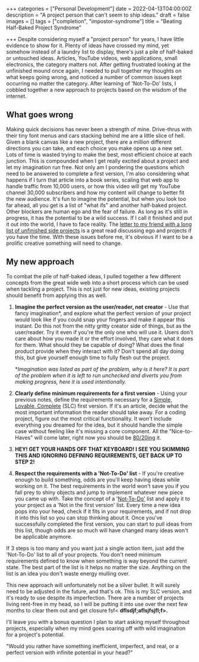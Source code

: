 +++
categories = ["Personal Development"]
date = 2022-04-13T04:00:00Z
description = "A project person that can't seem to ship ideas."
draft = false
images = []
tags = ["completion", "impostor-syndrome"]
title = "Beating Half-Baked Project Syndrome"

+++
Despite considering myself a "project person" for years, I have little evidence to show for it. Plenty of ideas have crossed my mind, yet somehow instead of a laundry list to display, there's just a pile of half-baked or untouched ideas. Articles, YouTube videos, web applications, small electronics, the category matters not. After getting frustrated looking at the unfinished mound once again, I needed to pull together my thoughts on what keeps going wrong, and noticed a number of common issues kept occurring no matter the category. After learning of 'Not-To-Do' lists, I cobbled together a new approach to projects based on the wisdom of the internet.

## What goes wrong

Making quick decisions has never been a strength of mine. Drive-thrus with their tiny font menus and cars stacking behind me are a little slice of hell. Given a blank canvas like a new project, there are a million different directions you can take, and each choice you make opens up a new set. Lots of time is wasted trying to make the best, most efficient choice at each junction. This is compounded when I get really excited about a project and let my imagination run free. Not only am I pondering the questions which need to be answered to complete a first version, I'm also considering what happens if I turn that article into a book series, scaling that web app to handle traffic from 10,000 users, or how this video will get my YouTube channel 30,000 subscribers and how my content will change to better fit the new audience. It's fun to imagine the potential, but when you look too far ahead, all you get is a list of "what ifs" and another half-baked project. Other blockers are human ego and the fear of failure. As long as it's still in progress, it has the potential to be a wild success. If I call it finished and put it out into the world, I have to face reality. The [letter to my friend with a long list of unfinished side projects](https://makingjamie.com/a-letter-to-my-friend-with-a-long-list-of-unfinished-side-projects/) is a great read discussing ego and projects if you have the time. With these issues before me, it's obvious if I want to be a prolific creative something will need to change.

## My new approach

To combat the pile of half-baked ideas, I pulled together a few different concepts from the great wide web into a short process which can be used when tackling a project. This is not just for new ideas, existing projects should benefit from applying this as well.

1. **Imagine the perfect version as the user/reader, not creator** - Use that fancy imagination*, and explore what the perfect version of your project would look like if you could snap your fingers and make it appear this instant. Do this not from the nitty gritty creator side of things, but as the user/reader. Try it even if you're the only one who will use it. Users don't care about how you made it or the effort involved, they care what it does for them. What should they be capable of doing? What does the final product provide when they interact with it? Don't spend all day doing this, but give yourself enough time to fully flesh out the project.

   \*_Imagination was listed as part of the problem, why is it here? It is part of the problem when it is left to run unchecked and diverts you from making progress, here it is used intentionally._
2. **Clearly define minimum requirements for a first version** - Using your previous notes, define the requirements necessary for a [Simple, Lovable, Complete](https://blog.asmartbear.com/slc.html) (SLC) first version. If it's an article, decide what the most important information the reader should take away. For a coding project, figure out the most critical functionality. It won't include everything you dreamed for the idea, but it should handle the simple case without feeling like it's missing a core component. All the "Nice-to-Haves" will come later, right now you should be [80/20ing](https://lawsofux.com/pareto-principle) it.
3. **HEY! GET YOUR HANDS OFF THAT KEYBOARD! I SEE YOU SKIMMING THIS AND IGNORING DEFINING REQUIREMENTS, GET BACK UP TO STEP 2!**
4. **Respect the requirements with a 'Not-To-Do' list** - If you're creative enough to build something, odds are you'll keep having ideas while working on it. The best requirements in the world won't save you if you fall prey to shiny objects and jump to implement whatever new piece you came up with. Take the concept of a '[Not-To-Do'](https://www.rypeapp.com/blog/not-to-do-list/) list and apply it to your project as a 'Not in the first version' list. Every time a new idea pops into your head, check if it fits in your requirements, and if not drop it into this list so you can stop thinking about it. Once you've successfully completed the first version, you can start to pull ideas from this list, though odds are so much will have changed many ideas won't be applicable anymore.

If 3 steps is too many and you want just a single action item, just add the 'Not-To-Do' list to all of your projects. You don't need minimum requirements defined to know when something is way beyond the current state. The best part of the list is it helps no matter the size. Anything on the list is an idea you don't waste energy mulling over.

This new approach will unfortunately not be a silver bullet. It will surely need to be adjusted in the future, and that's ok. This is my SLC version, and it's ready to use despite its imperfection. There are a number of projects living rent-free in my head, so I will be putting it into use over the next few months to clear them out and get closure fsf< **dflsdjf;aflsjfsjfl;f>.**

I'll leave you with a bonus question I plan to start asking myself throughout projects, especially when my mind goes soaring off with wild imagination for a project's potential.

"Would you rather have something inefficient, imperfect, and real, or a perfect version with infinite potential in your head?"